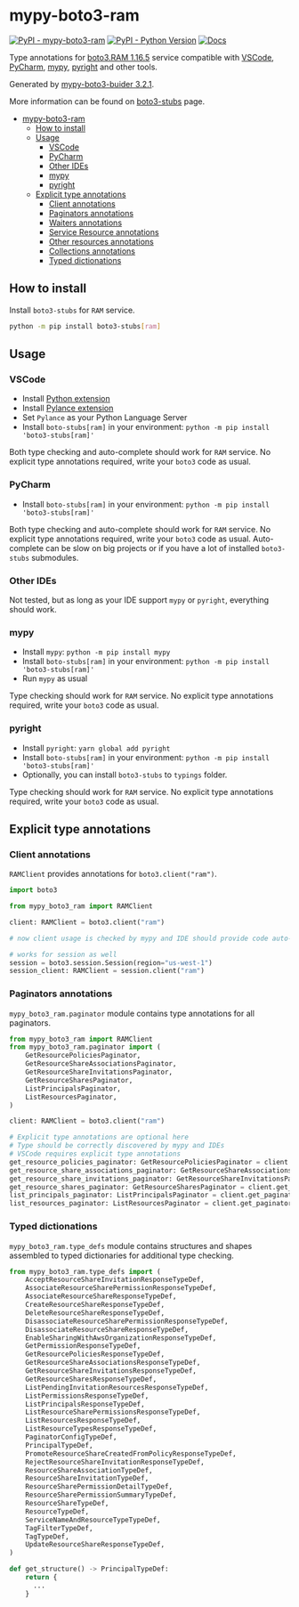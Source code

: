 # mypy-boto3-ram

[![PyPI - mypy-boto3-ram](https://img.shields.io/pypi/v/mypy-boto3-ram.svg?color=blue)](https://pypi.org/project/mypy-boto3-ram)
[![PyPI - Python Version](https://img.shields.io/pypi/pyversions/mypy-boto3-ram.svg?color=blue)](https://pypi.org/project/mypy-boto3-ram)
[![Docs](https://img.shields.io/readthedocs/mypy-boto3-builder.svg?color=blue)](https://mypy-boto3-builder.readthedocs.io/)

Type annotations for
[boto3.RAM 1.16.5](https://boto3.amazonaws.com/v1/documentation/api/1.16.5/reference/services/ram.html#RAM) service
compatible with
[VSCode](https://code.visualstudio.com/),
[PyCharm](https://www.jetbrains.com/pycharm/),
[mypy](https://github.com/python/mypy),
[pyright](https://github.com/microsoft/pyright)
and other tools.

Generated by [mypy-boto3-buider 3.2.1](https://github.com/vemel/mypy_boto3_builder).

More information can be found on [boto3-stubs](https://pypi.org/project/boto3-stubs/) page.

- [mypy-boto3-ram](#mypy-boto3-ram)
  - [How to install](#how-to-install)
  - [Usage](#usage)
    - [VSCode](#vscode)
    - [PyCharm](#pycharm)
    - [Other IDEs](#other-ides)
    - [mypy](#mypy)
    - [pyright](#pyright)
  - [Explicit type annotations](#explicit-type-annotations)
    - [Client annotations](#client-annotations)
    - [Paginators annotations](#paginators-annotations)
    - [Waiters annotations](#waiters-annotations)
    - [Service Resource annotations](#service-resource-annotations)
    - [Other resources annotations](#other-resources-annotations)
    - [Collections annotations](#collections-annotations)
    - [Typed dictionations](#typed-dictionations)

## How to install

Install `boto3-stubs` for `RAM` service.

```bash
python -m pip install boto3-stubs[ram]
```

## Usage

### VSCode

- Install [Python extension](https://marketplace.visualstudio.com/items?itemName=ms-python.python)
- Install [Pylance extension](https://marketplace.visualstudio.com/items?itemName=ms-python.vscode-pylance)
- Set `Pylance` as your Python Language Server
- Install `boto-stubs[ram]` in your environment: `python -m pip install 'boto3-stubs[ram]'`

Both type checking and auto-complete should work for `RAM` service.
No explicit type annotations required, write your `boto3` code as usual.

### PyCharm

- Install `boto-stubs[ram]` in your environment: `python -m pip install 'boto3-stubs[ram]'`

Both type checking and auto-complete should work for `RAM` service.
No explicit type annotations required, write your `boto3` code as usual.
Auto-complete can be slow on big projects or if you have a lot of installed `boto3-stubs` submodules.

### Other IDEs

Not tested, but as long as your IDE support `mypy` or `pyright`, everything should work.

### mypy

- Install `mypy`: `python -m pip install mypy`
- Install `boto-stubs[ram]` in your environment: `python -m pip install 'boto3-stubs[ram]'`
- Run `mypy` as usual

Type checking should work for `RAM` service.
No explicit type annotations required, write your `boto3` code as usual.

### pyright

- Install `pyright`: `yarn global add pyright`
- Install `boto-stubs[ram]` in your environment: `python -m pip install 'boto3-stubs[ram]'`
- Optionally, you can install `boto3-stubs` to `typings` folder.

Type checking should work for `RAM` service.
No explicit type annotations required, write your `boto3` code as usual.

## Explicit type annotations

### Client annotations

`RAMClient` provides annotations for `boto3.client("ram")`.

```python
import boto3

from mypy_boto3_ram import RAMClient

client: RAMClient = boto3.client("ram")

# now client usage is checked by mypy and IDE should provide code auto-complete

# works for session as well
session = boto3.session.Session(region="us-west-1")
session_client: RAMClient = session.client("ram")
```

### Paginators annotations

`mypy_boto3_ram.paginator` module contains type annotations for all paginators.

```python
from mypy_boto3_ram import RAMClient
from mypy_boto3_ram.paginator import (
    GetResourcePoliciesPaginator,
    GetResourceShareAssociationsPaginator,
    GetResourceShareInvitationsPaginator,
    GetResourceSharesPaginator,
    ListPrincipalsPaginator,
    ListResourcesPaginator,
)

client: RAMClient = boto3.client("ram")

# Explicit type annotations are optional here
# Type should be correctly discovered by mypy and IDEs
# VSCode requires explicit type annotations
get_resource_policies_paginator: GetResourcePoliciesPaginator = client.get_paginator("get_resource_policies")
get_resource_share_associations_paginator: GetResourceShareAssociationsPaginator = client.get_paginator("get_resource_share_associations")
get_resource_share_invitations_paginator: GetResourceShareInvitationsPaginator = client.get_paginator("get_resource_share_invitations")
get_resource_shares_paginator: GetResourceSharesPaginator = client.get_paginator("get_resource_shares")
list_principals_paginator: ListPrincipalsPaginator = client.get_paginator("list_principals")
list_resources_paginator: ListResourcesPaginator = client.get_paginator("list_resources")
```







### Typed dictionations

`mypy_boto3_ram.type_defs` module contains structures and shapes assembled
to typed dictionaries for additional type checking.

```python
from mypy_boto3_ram.type_defs import (
    AcceptResourceShareInvitationResponseTypeDef,
    AssociateResourceSharePermissionResponseTypeDef,
    AssociateResourceShareResponseTypeDef,
    CreateResourceShareResponseTypeDef,
    DeleteResourceShareResponseTypeDef,
    DisassociateResourceSharePermissionResponseTypeDef,
    DisassociateResourceShareResponseTypeDef,
    EnableSharingWithAwsOrganizationResponseTypeDef,
    GetPermissionResponseTypeDef,
    GetResourcePoliciesResponseTypeDef,
    GetResourceShareAssociationsResponseTypeDef,
    GetResourceShareInvitationsResponseTypeDef,
    GetResourceSharesResponseTypeDef,
    ListPendingInvitationResourcesResponseTypeDef,
    ListPermissionsResponseTypeDef,
    ListPrincipalsResponseTypeDef,
    ListResourceSharePermissionsResponseTypeDef,
    ListResourcesResponseTypeDef,
    ListResourceTypesResponseTypeDef,
    PaginatorConfigTypeDef,
    PrincipalTypeDef,
    PromoteResourceShareCreatedFromPolicyResponseTypeDef,
    RejectResourceShareInvitationResponseTypeDef,
    ResourceShareAssociationTypeDef,
    ResourceShareInvitationTypeDef,
    ResourceSharePermissionDetailTypeDef,
    ResourceSharePermissionSummaryTypeDef,
    ResourceShareTypeDef,
    ResourceTypeDef,
    ServiceNameAndResourceTypeTypeDef,
    TagFilterTypeDef,
    TagTypeDef,
    UpdateResourceShareResponseTypeDef,
)

def get_structure() -> PrincipalTypeDef:
    return {
      ...
    }
```
